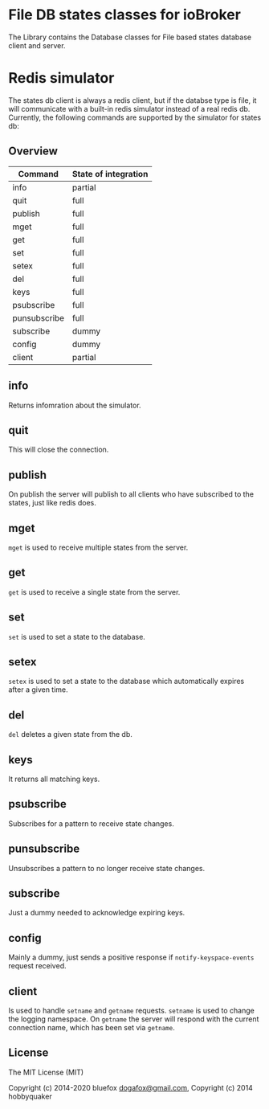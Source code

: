 # File DB states classes for ioBroker
The Library contains the Database classes for File based states database client and server.

# Redis simulator
The states db client is always a redis client, but if the databse type is file, it will communicate with a built-in redis simulator instead of a real redis db.
Currently, the following commands are supported by the simulator for states db:

## Overview
| Command      | State of integration |
| ----------- | ----------- |
| info      | partial       |
| quit      | full       |
| publish      | full       |
| mget      | full       |
| get      | full       |
| set      | full       |
| setex      | full       |
| del      | full       |
| keys      | full       |
| psubscribe      | full       |
| punsubscribe      | full       |
| subscribe      | dummy       |
| config      | dummy       |
| client      | partial       |

## info
Returns infomration about the simulator.

## quit
This will close the connection.

## publish
On publish the server will publish to all clients who have subscribed to the states, just like redis does.

## mget
`mget` is used to receive multiple states from the server.

## get
`get` is used to receive a single state from the server.

## set
`set` is used to set a state to the database.

## setex
`setex` is used to set a state to the database which automatically expires after a given time.

## del
`del` deletes a given state from the db.

## keys
It returns all matching keys.

## psubscribe
Subscribes for a pattern to receive state changes.

## punsubscribe
Unsubscribes a pattern to no longer receive state changes.

## subscribe
Just a dummy needed to acknowledge expiring keys.

## config
Mainly a dummy, just sends a positive response if `notify-keyspace-events` request received.

## client
Is used to handle `setname` and `getname` requests. `setname` is used to change the logging namespace. On `getname` the server will respond with the current connection name, which has been set via `getname`.

## License
The MIT License (MIT)

Copyright (c) 2014-2020 bluefox <dogafox@gmail.com>,
Copyright (c) 2014      hobbyquaker

